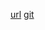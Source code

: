 [url](https://boiling-eyrie-13980.herokuapp.com/)
[git](https://git.heroku.com/boiling-eyrie-13980.git)